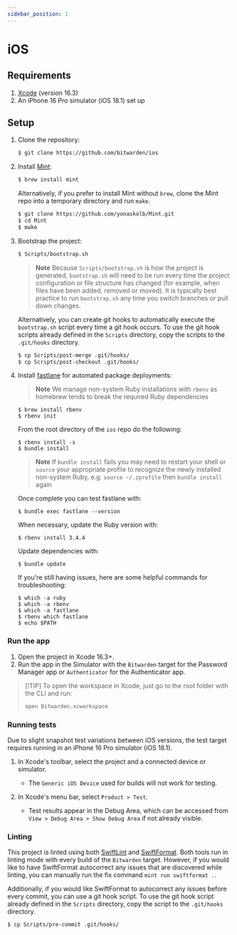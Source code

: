 ```yaml
---
sidebar_position: 1
---
```


# iOS

## Requirements

1. [Xcode](https://developer.apple.com/xcode/) (version 16.3)
2. An iPhone 16 Pro simulator (iOS 18.1) set up

## Setup

1. Clone the repository:

   ```sh
   $ git clone https://github.com/bitwarden/ios
   ```

2. Install [Mint](https://github.com/yonaskolb/mint):

   ```sh
   $ brew install mint
   ```

   Alternatively, if you prefer to install Mint without `brew`, clone the Mint repo into a temporary
   directory and run `make`.

   ```sh
   $ git clone https://github.com/yonaskolb/Mint.git
   $ cd Mint
   $ make
   ```

3. Bootstrap the project:

   ```sh
   $ Scripts/bootstrap.sh
   ```

   > **Note** Because `Scripts/bootstrap.sh` is how the project is generated, `bootstrap.sh` will
   > need to be run every time the project configuration or file structure has changed (for example,
   > when files have been added, removed or moved). It is typically best practice to run
   > `bootstrap.sh` any time you switch branches or pull down changes.

   Alternatively, you can create git hooks to automatically execute the `bootstrap.sh` script every
   time a git hook occurs. To use the git hook scripts already defined in the `Scripts` directory,
   copy the scripts to the `.git/hooks` directory.

   ```sh
   $ cp Scripts/post-merge .git/hooks/
   $ cp Scripts/post-checkout .git/hooks/
   ```

4. Install [fastlane](https://docs.fastlane.tools/) for automated package deployments:

   > **Note** We manage non-system Ruby installations with `rbenv` as homebrew tends to break the
   > required Ruby dependencies

   ```
   $ brew install rbenv
   $ rbenv init
   ```

   From the root directory of the `ios` repo do the following:

   ```
   $ rbenv install -s
   $ bundle install
   ```

   > **Note** If `bundle install` fails you may need to restart your shell or `source` your
   > appropriate profile to recognize the newly installed non-system Ruby, e.g. `source ~/.zprofile`
   > then `bundle install` again

   Once complete you can test fastlane with:

   ```
   $ bundle exec fastlane --version
   ```

   When necessary, update the Ruby version with:

   ```
   $ rbenv install 3.4.4
   ```

   Update dependencies with:

   ```
   $ bundle update
   ```

   If you're still having issues, here are some helpful commands for troubleshooting:

   ```
   $ which -a ruby
   $ which -a rbenv
   $ which -a fastlane
   $ rbenv which fastlane
   $ echo $PATH
   ```

### Run the app

1. Open the project in Xcode 16.3+.
2. Run the app in the Simulator with the `Bitwarden` target for the Password Manager app or
   `Authenticator` for the Authenticator app.

> [!TIP] To open the workspace in Xcode, just go to the root folder with the CLI and run:
>
> ```sh
> open Bitwarden.xcworkspace
> ```

### Running tests

Due to slight snapshot test variations between iOS versions, the test target requires running in an
iPhone 16 Pro simulator (iOS 18.1).

1. In Xcode's toolbar, select the project and a connected device or simulator.

   - The `Generic iOS Device` used for builds will not work for testing.

2. In Xcode's menu bar, select `Product > Test`.
   - Test results appear in the Debug Area, which can be accessed from
     `View > Debug Area > Show Debug Area` if not already visible.

### Linting

This project is linted using both [SwiftLint](https://github.com/realm/SwiftLint) and
[SwiftFormat](https://github.com/nicklockwood/SwiftFormat). Both tools run in linting mode with
every build of the `Bitwarden` target. However, if you would like to have SwiftFormat autocorrect
any issues that are discovered while linting, you can manually run the fix command
`mint run swiftformat .`.

Additionally, if you would like SwiftFormat to autocorrect any issues before every commit, you can
use a git hook script. To use the git hook script already defined in the `Scripts` directory, copy
the script to the `.git/hooks` directory.

```sh
$ cp Scripts/pre-commit .git/hooks/
```
